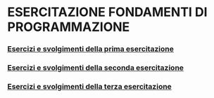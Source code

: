 # ESERCITAZIONE FONDAMENTI DI PROGRAMMAZIONE

### [Esercizi e svolgimenti della prima esercitazione](https://github.com/fralabi/Computer_Engineering/tree/main/Primo_Anno/CALCOLATORI%20ELETTRONICI%20C.I.%20-%20FONDAMENTI%20DI%20PROGRAMMAZIONE/ESERCITAZIONE/1)

### [Esercizi e svolgimenti della seconda esercitazione](https://github.com/fralabi/Computer_Engineering/tree/main/Primo_Anno/CALCOLATORI%20ELETTRONICI%20C.I.%20-%20FONDAMENTI%20DI%20PROGRAMMAZIONE/ESERCITAZIONE/2)

### [Esercizi e svolgimenti della terza esercitazione](https://github.com/fralabi/Computer_Engineering/tree/main/Primo_Anno/CALCOLATORI%20ELETTRONICI%20C.I.%20-%20FONDAMENTI%20DI%20PROGRAMMAZIONE/ESERCITAZIONE/3)
